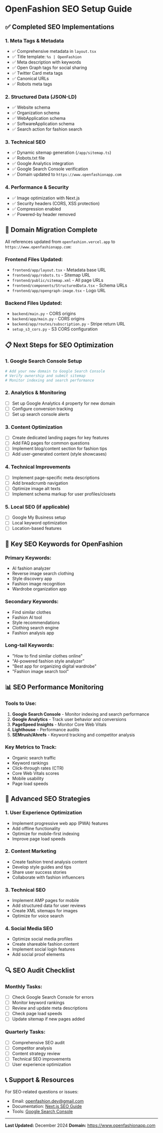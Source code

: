 # OpenFashion SEO Setup Guide

## ✅ Completed SEO Implementations

### 1. **Meta Tags & Metadata**
- ✅ Comprehensive metadata in `layout.tsx`
- ✅ Title template: `%s | OpenFashion`
- ✅ Meta description with keywords
- ✅ Open Graph tags for social sharing
- ✅ Twitter Card meta tags
- ✅ Canonical URLs
- ✅ Robots meta tags

### 2. **Structured Data (JSON-LD)**
- ✅ Website schema
- ✅ Organization schema
- ✅ WebApplication schema
- ✅ SoftwareApplication schema
- ✅ Search action for fashion search

### 3. **Technical SEO**
- ✅ Dynamic sitemap generation (`/app/sitemap.ts`)
- ✅ Robots.txt file
- ✅ Google Analytics integration
- ✅ Google Search Console verification
- ✅ Domain updated to `https://www.openfashionapp.com`

### 4. **Performance & Security**
- ✅ Image optimization with Next.js
- ✅ Security headers (CORS, XSS protection)
- ✅ Compression enabled
- ✅ Powered-by header removed

## 🔧 Domain Migration Complete

All references updated from `openfashion.vercel.app` to `https://www.openfashionapp.com`:

### Frontend Files Updated:
- `frontend/app/layout.tsx` - Metadata base URL
- `frontend/app/robots.ts` - Sitemap URL
- `frontend/public/sitemap.xml` - All page URLs
- `frontend/components/StructuredData.tsx` - Schema URLs
- `frontend/app/opengraph-image.tsx` - Logo URL

### Backend Files Updated:
- `backend/main.py` - CORS origins
- `backend/app/main.py` - CORS origins
- `backend/app/routes/subscription.py` - Stripe return URL
- `setup_s3_cors.py` - S3 CORS configuration

## 📋 Next Steps for SEO Optimization

### 1. **Google Search Console Setup**
```bash
# Add your new domain to Google Search Console
# Verify ownership and submit sitemap
# Monitor indexing and search performance
```

### 2. **Analytics & Monitoring**
- [ ] Set up Google Analytics 4 property for new domain
- [ ] Configure conversion tracking
- [ ] Set up search console alerts

### 3. **Content Optimization**
- [ ] Create dedicated landing pages for key features
- [ ] Add FAQ pages for common questions
- [ ] Implement blog/content section for fashion tips
- [ ] Add user-generated content (style showcases)

### 4. **Technical Improvements**
- [ ] Implement page-specific meta descriptions
- [ ] Add breadcrumb navigation
- [ ] Optimize image alt texts
- [ ] Implement schema markup for user profiles/closets

### 5. **Local SEO** (if applicable)
- [ ] Google My Business setup
- [ ] Local keyword optimization
- [ ] Location-based features

## 🎯 Key SEO Keywords for OpenFashion

### Primary Keywords:
- AI fashion analyzer
- Reverse image search clothing
- Style discovery app
- Fashion image recognition
- Wardrobe organization app

### Secondary Keywords:
- Find similar clothes
- Fashion AI tool
- Style recommendations
- Clothing search engine
- Fashion analysis app

### Long-tail Keywords:
- "How to find similar clothes online"
- "AI-powered fashion style analyzer"
- "Best app for organizing digital wardrobe"
- "Fashion image search tool"

## 📊 SEO Performance Monitoring

### Tools to Use:
1. **Google Search Console** - Monitor indexing and search performance
2. **Google Analytics** - Track user behavior and conversions
3. **PageSpeed Insights** - Monitor Core Web Vitals
4. **Lighthouse** - Performance audits
5. **SEMrush/Ahrefs** - Keyword tracking and competitor analysis

### Key Metrics to Track:
- Organic search traffic
- Keyword rankings
- Click-through rates (CTR)
- Core Web Vitals scores
- Mobile usability
- Page load speeds

## 🚀 Advanced SEO Strategies

### 1. **User Experience Optimization**
- Implement progressive web app (PWA) features
- Add offline functionality
- Optimize for mobile-first indexing
- Improve page load speeds

### 2. **Content Marketing**
- Create fashion trend analysis content
- Develop style guides and tips
- Share user success stories
- Collaborate with fashion influencers

### 3. **Technical SEO**
- Implement AMP pages for mobile
- Add structured data for user reviews
- Create XML sitemaps for images
- Optimize for voice search

### 4. **Social Media SEO**
- Optimize social media profiles
- Create shareable fashion content
- Implement social login features
- Add social proof elements

## 🔍 SEO Audit Checklist

### Monthly Tasks:
- [ ] Check Google Search Console for errors
- [ ] Monitor keyword rankings
- [ ] Review and update meta descriptions
- [ ] Check page load speeds
- [ ] Update sitemap if new pages added

### Quarterly Tasks:
- [ ] Comprehensive SEO audit
- [ ] Competitor analysis
- [ ] Content strategy review
- [ ] Technical SEO improvements
- [ ] User experience optimization

## 📞 Support & Resources

For SEO-related questions or issues:
- Email: openfashion.dev@gmail.com
- Documentation: [Next.js SEO Guide](https://nextjs.org/learn/seo/introduction-to-seo)
- Tools: [Google Search Console](https://search.google.com/search-console)

---

**Last Updated:** December 2024
**Domain:** https://www.openfashionapp.com 